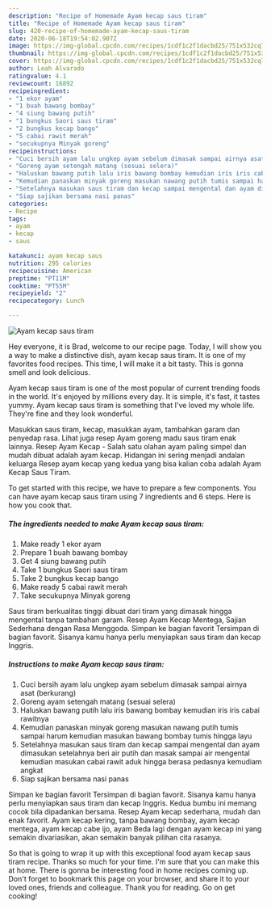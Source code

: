 ```yaml
---
description: "Recipe of Homemade Ayam kecap saus tiram"
title: "Recipe of Homemade Ayam kecap saus tiram"
slug: 420-recipe-of-homemade-ayam-kecap-saus-tiram
date: 2020-06-18T19:54:02.907Z
image: https://img-global.cpcdn.com/recipes/1cdf1c2f1dacbd25/751x532cq70/ayam-kecap-saus-tiram-foto-resep-utama.jpg
thumbnail: https://img-global.cpcdn.com/recipes/1cdf1c2f1dacbd25/751x532cq70/ayam-kecap-saus-tiram-foto-resep-utama.jpg
cover: https://img-global.cpcdn.com/recipes/1cdf1c2f1dacbd25/751x532cq70/ayam-kecap-saus-tiram-foto-resep-utama.jpg
author: Leah Alvarado
ratingvalue: 4.1
reviewcount: 16892
recipeingredient:
- "1 ekor ayam"
- "1 buah bawang bombay"
- "4 siung bawang putih"
- "1 bungkus Saori saus tiram"
- "2 bungkus kecap bango"
- "5 cabai rawit merah"
- "secukupnya Minyak goreng"
recipeinstructions:
- "Cuci bersih ayam lalu ungkep ayam sebelum dimasak sampai airnya asat (berkurang)"
- "Goreng ayam setengah matang (sesuai selera)"
- "Haluskan bawang putih lalu iris bawang bombay kemudian iris iris cabai rawitnya"
- "Kemudian panaskan minyak goreng masukan nawang putih tumis sampai harum kemudian masukan bawang bombay tumis hingga layu"
- "Setelahnya masukan saus tiram dan kecap sampai mengental dan ayam dimasukan setelahnya beri air putih dan masak sampai air mengental kemudian masukan cabai rawit aduk hingga berasa pedasnya kemudiam angkat"
- "Siap sajikan bersama nasi panas"
categories:
- Recipe
tags:
- ayam
- kecap
- saus

katakunci: ayam kecap saus 
nutrition: 295 calories
recipecuisine: American
preptime: "PT11M"
cooktime: "PT55M"
recipeyield: "2"
recipecategory: Lunch

---
```



![Ayam kecap saus tiram](https://img-global.cpcdn.com/recipes/1cdf1c2f1dacbd25/751x532cq70/ayam-kecap-saus-tiram-foto-resep-utama.jpg)

Hey everyone, it is Brad, welcome to our recipe page. Today, I will show you a way to make a distinctive dish, ayam kecap saus tiram. It is one of my favorites food recipes. This time, I will make it a bit tasty. This is gonna smell and look delicious.

Ayam kecap saus tiram is one of the most popular of current trending foods in the world. It's enjoyed by millions every day. It is simple, it's fast, it tastes yummy. Ayam kecap saus tiram is something that I've loved my whole life. They're fine and they look wonderful.

Masukkan saus tiram, kecap, masukkan ayam, tambahkan garam dan penyedap rasa. Lihat juga resep Ayam goreng madu saus tiram enak lainnya. Resep Ayam Kecap - Salah satu olahan ayam paling simpel dan mudah dibuat adalah ayam kecap. Hidangan ini sering menjadi andalan keluarga Resep ayam kecap yang kedua yang bisa kalian coba adalah Ayam Kecap Saus Tiram.


To get started with this recipe, we have to prepare a few components. You can have ayam kecap saus tiram using 7 ingredients and 6 steps. Here is how you cook that.

<!--inarticleads1-->

##### The ingredients needed to make Ayam kecap saus tiram:

1. Make ready 1 ekor ayam
1. Prepare 1 buah bawang bombay
1. Get 4 siung bawang putih
1. Take 1 bungkus Saori saus tiram
1. Take 2 bungkus kecap bango
1. Make ready 5 cabai rawit merah
1. Take secukupnya Minyak goreng


Saus tiram berkualitas tinggi dibuat dari tiram yang dimasak hingga mengental tanpa tambahan garam. Resep Ayam Kecap Mentega, Sajian Sederhana dengan Rasa Menggoda. Simpan ke bagian favorit Tersimpan di bagian favorit. Sisanya kamu hanya perlu menyiapkan saus tiram dan kecap Inggris. 

<!--inarticleads2-->

##### Instructions to make Ayam kecap saus tiram:

1. Cuci bersih ayam lalu ungkep ayam sebelum dimasak sampai airnya asat (berkurang)
1. Goreng ayam setengah matang (sesuai selera)
1. Haluskan bawang putih lalu iris bawang bombay kemudian iris iris cabai rawitnya
1. Kemudian panaskan minyak goreng masukan nawang putih tumis sampai harum kemudian masukan bawang bombay tumis hingga layu
1. Setelahnya masukan saus tiram dan kecap sampai mengental dan ayam dimasukan setelahnya beri air putih dan masak sampai air mengental kemudian masukan cabai rawit aduk hingga berasa pedasnya kemudiam angkat
1. Siap sajikan bersama nasi panas


Simpan ke bagian favorit Tersimpan di bagian favorit. Sisanya kamu hanya perlu menyiapkan saus tiram dan kecap Inggris. Kedua bumbu ini memang cocok bila dipadankan bersama. Resep Ayam kecap sederhana, mudah dan enak favorit. Ayam kecap kering, tanpa bawang bombay, ayam kecap mentega, ayam kecap cabe ijo, ayam Beda lagi dengan ayam kecap ini yang semakin divariasikan, akan semakin banyak pilihan cita rasanya. 

So that is going to wrap it up with this exceptional food ayam kecap saus tiram recipe. Thanks so much for your time. I'm sure that you can make this at home. There is gonna be interesting food in home recipes coming up. Don't forget to bookmark this page on your browser, and share it to your loved ones, friends and colleague. Thank you for reading. Go on get cooking!
